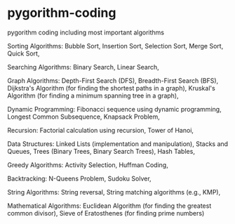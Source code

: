 # pygorithm-coding
pygorithm coding including most important algorithms


Sorting Algorithms:
  Bubble Sort,
  Insertion Sort,
  Selection Sort,
  Merge Sort,
  Quick Sort,
  
Searching Algorithms:
  Binary Search,
  Linear Search,

Graph Algorithms:
  Depth-First Search (DFS),
  Breadth-First Search (BFS),
  Dijkstra's Algorithm (for finding the shortest paths in a graph),
  Kruskal's Algorithm (for finding a minimum spanning tree in a graph),
  
Dynamic Programming:
  Fibonacci sequence using dynamic programming,
  Longest Common Subsequence,
  Knapsack Problem,
  
Recursion:
  Factorial calculation using recursion,
  Tower of Hanoi,
  
Data Structures:
  Linked Lists (implementation and manipulation),
  Stacks and Queues,
  Trees (Binary Trees, Binary Search Trees),
  Hash Tables,
  
Greedy Algorithms:
  Activity Selection,
  Huffman Coding,
  
Backtracking:
  N-Queens Problem,
  Sudoku Solver,
  
String Algorithms:
  String reversal,
  String matching algorithms (e.g., KMP),
  
Mathematical Algorithms:
  Euclidean Algorithm (for finding the greatest common divisor),
  Sieve of Eratosthenes (for finding prime numbers)
